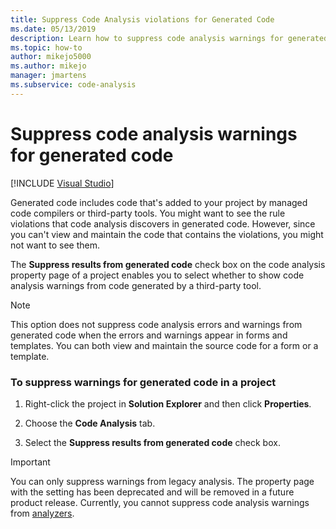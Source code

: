 ```yaml
---
title: Suppress Code Analysis violations for Generated Code
ms.date: 05/13/2019
description: Learn how to suppress code analysis warnings for generated code. See how to prevent Visual Studio from displaying legacy analysis warnings about generated code.
ms.topic: how-to
author: mikejo5000
ms.author: mikejo
manager: jmartens
ms.subservice: code-analysis
---
```

# Suppress code analysis warnings for generated code

 [!INCLUDE [Visual Studio](~/includes/applies-to-version/vs-windows-only.md)]

Generated code includes code that's added to your project by managed code compilers or third-party tools. You might want to see the rule violations that code analysis discovers in generated code. However, since you can't view and maintain the code that contains the violations, you might not want to see them.

The **Suppress results from generated code** check box on the code analysis property page of a project enables you to select whether to show code analysis warnings from code generated by a third-party tool.

> [!NOTE]
> This option does not suppress code analysis errors and warnings from generated code when the errors and warnings appear in forms and templates. You can both view and maintain the source code for a form or a template.

### To suppress warnings for generated code in a project

1. Right-click the project in **Solution Explorer** and then click **Properties**.

2. Choose the **Code Analysis** tab.

3. Select the **Suppress results from generated code** check box.

> [!IMPORTANT]
> You can only suppress warnings from legacy analysis. The property page with the setting has been deprecated and will be removed in a future product release. Currently, you cannot suppress code analysis warnings from [analyzers](roslyn-analyzers-overview.md).

